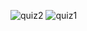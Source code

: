 ![quiz2](https://user-images.githubusercontent.com/99483666/201039433-301b2f9f-b7c7-4459-a6dc-948442846d17.png)
![quiz1](https://user-images.githubusercontent.com/99483666/201039437-0eec3b19-5b67-4c4e-8cd0-620b9e2a2453.png)
